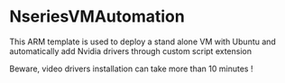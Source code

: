 # NseriesVMAutomation
This ARM template is used to deploy a stand alone VM with Ubuntu and automatically add Nvidia drivers through custom script extension

Beware, video drivers installation can take more than 10 minutes !
